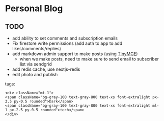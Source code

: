 # Personal Blog

## TODO

- add ability to set comments and subscription emails
- Fix firestore write permissions (add auth to app to add likes/comments/replies)
- add markdown admin support to make posts (using [TinyMCE](https://www.tiny.cloud/docs/tinymce/6/basic-setup/))
    - when we make posts, need to make sure to send email to subscriber list via sendgrid
- add redis cache, use nextjs-redis
- edit photo and publish

tags:
```
<div className="mt-1">
<span className="bg-gray-100 text-gray-800 text-xs font-extralight px-2.5 py-0.5 rounded">Dark</span>
<span className="bg-gray-100 text-gray-800 text-xs font-extralight ml-1 px-2.5 py-0.5 rounded">tech</span>
</div>
```